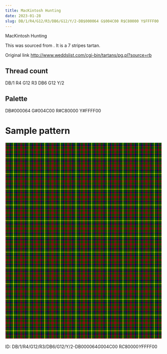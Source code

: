 ```yaml
---
title: MacKintosh Hunting
date: 2023-01-28
slug: DB/1/R4/G12/R3/DB6/G12/Y/2-DB$000064 G$004C00 R$C80000 Y$FFFF00
---
```

MacKintosh Hunting

This was sourced from <no value>.  It is a 7 stripes tartan.

Original link http://www.weddslist.com/cgi-bin/tartans/pg.pl?source=rb

## Thread count
DB/1 R4 G12 R3 DB6 G12 Y/2

## Palette
DB#000064 G#004C00 R#C80000 Y#FFFF00

# Sample pattern

![Tartan detail](tartan.png "DB/1 R4 G12 R3 DB6 G12 Y/2 tartan")

ID: DB/1/R4/G12/R3/DB6/G12/Y/2-DB$000064 G$004C00 R$C80000 Y$FFFF00